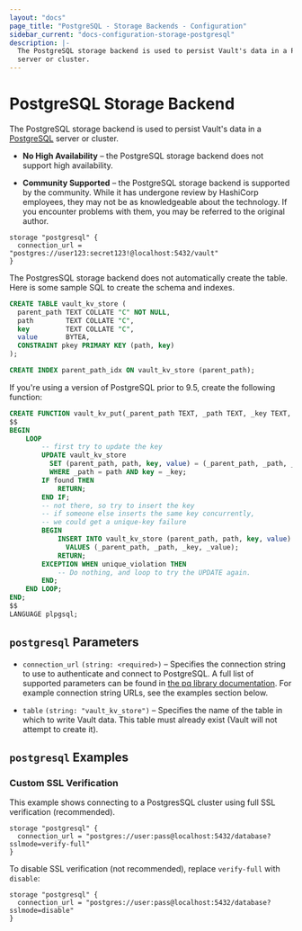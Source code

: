 ```yaml
---
layout: "docs"
page_title: "PostgreSQL - Storage Backends - Configuration"
sidebar_current: "docs-configuration-storage-postgresql"
description: |-
  The PostgreSQL storage backend is used to persist Vault's data in a PostgreSQL
  server or cluster.
---
```


# PostgreSQL Storage Backend

The PostgreSQL storage backend is used to persist Vault's data in a
[PostgreSQL][postgresql] server or cluster.

- **No High Availability** – the PostgreSQL storage backend does not support
  high availability.

- **Community Supported** – the PostgreSQL storage backend is supported by the
  community. While it has undergone review by HashiCorp employees, they may not
  be as knowledgeable about the technology. If you encounter problems with them,
  you may be referred to the original author.

```hcl
storage "postgresql" {
  connection_url = "postgres://user123:secret123!@localhost:5432/vault"
}
```

The PostgresSQL storage backend does not automatically create the table. Here is
some sample SQL to create the schema and indexes.

```sql
CREATE TABLE vault_kv_store (
  parent_path TEXT COLLATE "C" NOT NULL,
  path        TEXT COLLATE "C",
  key         TEXT COLLATE "C",
  value       BYTEA,
  CONSTRAINT pkey PRIMARY KEY (path, key)
);

CREATE INDEX parent_path_idx ON vault_kv_store (parent_path);
```

If you're using a version of PostgreSQL prior to 9.5, create the following function:

```sql
CREATE FUNCTION vault_kv_put(_parent_path TEXT, _path TEXT, _key TEXT, _value BYTEA) RETURNS VOID AS
$$
BEGIN
    LOOP
        -- first try to update the key
        UPDATE vault_kv_store
          SET (parent_path, path, key, value) = (_parent_path, _path, _key, _value)
          WHERE _path = path AND key = _key;
        IF found THEN
            RETURN;
        END IF;
        -- not there, so try to insert the key
        -- if someone else inserts the same key concurrently,
        -- we could get a unique-key failure
        BEGIN
            INSERT INTO vault_kv_store (parent_path, path, key, value)
              VALUES (_parent_path, _path, _key, _value);
            RETURN;
        EXCEPTION WHEN unique_violation THEN
            -- Do nothing, and loop to try the UPDATE again.
        END;
    END LOOP;
END;
$$
LANGUAGE plpgsql;
```

## `postgresql` Parameters

- `connection_url` `(string: <required>)` – Specifies the connection string to
  use to authenticate and connect to PostgreSQL. A full list of supported
  parameters can be found in [the pq library documentation][pglib]. For example
  connection string URLs, see the examples section below.

- `table` `(string: "vault_kv_store")` – Specifies the name of the table in
  which to write Vault data. This table must already exist (Vault will not
  attempt to create it).

## `postgresql` Examples

### Custom SSL Verification

This example shows connecting to a PostgresSQL cluster using full SSL
verification (recommended).

```hcl
storage "postgresql" {
  connection_url = "postgres://user:pass@localhost:5432/database?sslmode=verify-full"
}
```

To disable SSL verification (not recommended), replace `verify-full` with
`disable`:

```hcl
storage "postgresql" {
  connection_url = "postgres://user:pass@localhost:5432/database?sslmode=disable"
}
```

[postgresql]: https://www.postgresql.org/
[pglib]: https://godoc.org/github.com/lib/pq#hdr-Connection_String_Parameters
